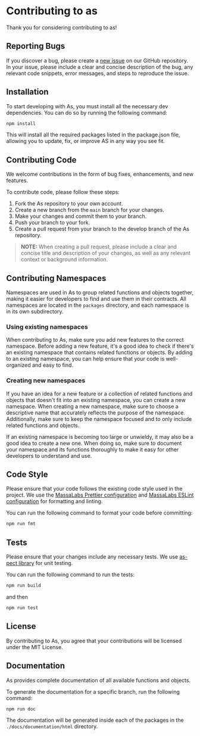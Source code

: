 # Contributing to as
Thank you for considering contributing to as!

## Reporting Bugs
If you discover a bug, please create a [new issue](https://github.com/massalabs/as/issues/new?assignees=&labels=issue%3Abug&template=bug.md&title=) on our GitHub repository.
In your issue, please include a clear and concise description of the bug, any relevant code snippets, error messages, and steps to reproduce the issue.

## Installation
To start developing with As, you must install all the necessary dev dependencies. You can do so by running the following command:

```sh
npm install
```

This will install all the required packages listed in the package.json file, allowing you to update, fix, or improve AS in any way you see fit. 

## Contributing Code
We welcome contributions in the form of bug fixes, enhancements, and new features.

To contribute code, please follow these steps:

1. Fork the As repository to your own account.
2. Create a new branch from the `main` branch for your changes.
3. Make your changes and commit them to your branch.
4. Push your branch to your fork.
5. Create a pull request from your branch to the develop branch of the As repository.

> **NOTE:** When creating a pull request, please include a clear and concise title and description of your changes, as well as any relevant context or background information.

## Contributing Namespaces

Namespaces are used in As to group related functions and objects together, making it easier for developers to find and use them in their contracts. All namespaces are located in the `packages` directory, and each namespace is in its own subdirectory.

### Using existing namespaces

When contributing to As, make sure you add new features to the correct namespace. Before adding a new feature, it's a good idea to check if there's an existing namespace that contains related functions or objects. By adding to an existing namespace, you can help ensure that your code is well-organized and easy to find.

### Creating new namespaces

If you have an idea for a new feature or a collection of related functions and objects that doesn't fit into an existing namespace, you can create a new namespace. When creating a new namespace, make sure to choose a descriptive name that accurately reflects the purpose of the namespace. Additionally, make sure to keep the namespace focused and to only include related functions and objects.

If an existing namespace is becoming too large or unwieldy, it may also be a good idea to create a new one. When doing so, make sure to document your namespace and its functions thoroughly to make it easy for other developers to understand and use.

## Code Style
Please ensure that your code follows the existing code style used in the project.
We use the [MassaLabs Prettier configuration](https://github.com/massalabs/prettier-config-as) and [MassaLabs ESLint configuration](https://github.com/massalabs/eslint-config) for formatting and linting.

You can run the following command to format your code before committing:

```sh
npm run fmt
```

## Tests
Please ensure that your changes include any necessary tests.
We use [as-pect library](https://as-pect.gitbook.io/as-pect/) for unit testing.

You can run the following command to run the tests:

```sh
npm run build
```
and then
```sh
npm run test
```

## License
By contributing to As, you agree that your contributions will be licensed under the MIT License.

## Documentation
As provides complete documentation of all available functions and objects.

To generate the documentation for a specific branch, run the following command:

```sh
npm run doc
```

The documentation will be generated inside each of the packages in the `./docs/documentation/html` directory.
